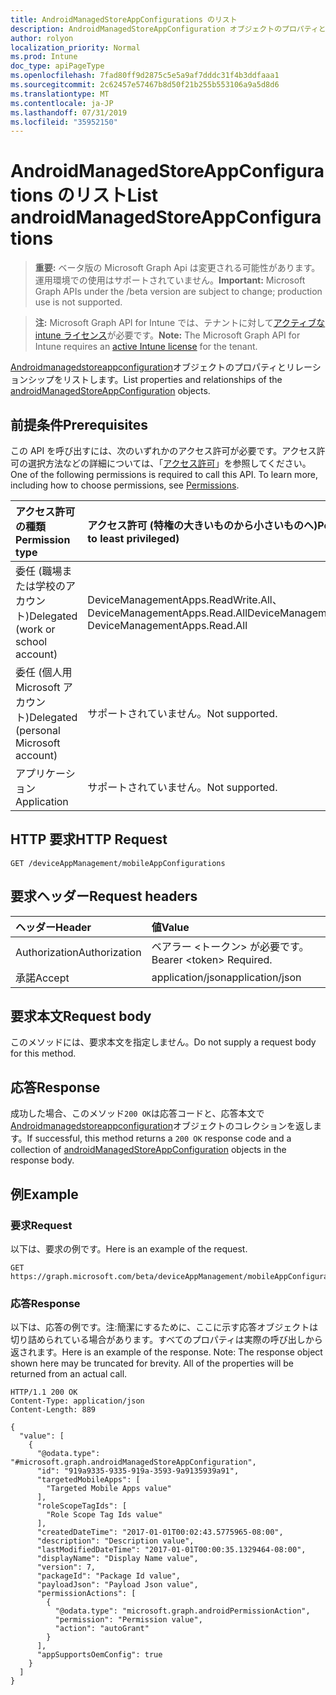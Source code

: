 ```yaml
---
title: AndroidManagedStoreAppConfigurations のリスト
description: AndroidManagedStoreAppConfiguration オブジェクトのプロパティとリレーションシップをリストします。
author: rolyon
localization_priority: Normal
ms.prod: Intune
doc_type: apiPageType
ms.openlocfilehash: 7fad80ff9d2875c5e5a9af7dddc31f4b3ddfaaa1
ms.sourcegitcommit: 2c62457e57467b8d50f21b255b553106a9a5d8d6
ms.translationtype: MT
ms.contentlocale: ja-JP
ms.lasthandoff: 07/31/2019
ms.locfileid: "35952150"
---
```

# <a name="list-androidmanagedstoreappconfigurations"></a><span data-ttu-id="19477-103">AndroidManagedStoreAppConfigurations のリスト</span><span class="sxs-lookup"><span data-stu-id="19477-103">List androidManagedStoreAppConfigurations</span></span>

> <span data-ttu-id="19477-104">**重要:** ベータ版の Microsoft Graph Api は変更される可能性があります。運用環境での使用はサポートされていません。</span><span class="sxs-lookup"><span data-stu-id="19477-104">**Important:** Microsoft Graph APIs under the /beta version are subject to change; production use is not supported.</span></span>

> <span data-ttu-id="19477-105">**注:** Microsoft Graph API for Intune では、テナントに対して[アクティブな intune ライセンス](https://go.microsoft.com/fwlink/?linkid=839381)が必要です。</span><span class="sxs-lookup"><span data-stu-id="19477-105">**Note:** The Microsoft Graph API for Intune requires an [active Intune license](https://go.microsoft.com/fwlink/?linkid=839381) for the tenant.</span></span>

<span data-ttu-id="19477-106">[Androidmanagedstoreappconfiguration](../resources/intune-apps-androidmanagedstoreappconfiguration.md)オブジェクトのプロパティとリレーションシップをリストします。</span><span class="sxs-lookup"><span data-stu-id="19477-106">List properties and relationships of the [androidManagedStoreAppConfiguration](../resources/intune-apps-androidmanagedstoreappconfiguration.md) objects.</span></span>

## <a name="prerequisites"></a><span data-ttu-id="19477-107">前提条件</span><span class="sxs-lookup"><span data-stu-id="19477-107">Prerequisites</span></span>
<span data-ttu-id="19477-p101">この API を呼び出すには、次のいずれかのアクセス許可が必要です。アクセス許可の選択方法などの詳細については、「[アクセス許可](/graph/permissions-reference)」を参照してください。</span><span class="sxs-lookup"><span data-stu-id="19477-p101">One of the following permissions is required to call this API. To learn more, including how to choose permissions, see [Permissions](/graph/permissions-reference).</span></span>

|<span data-ttu-id="19477-110">アクセス許可の種類</span><span class="sxs-lookup"><span data-stu-id="19477-110">Permission type</span></span>|<span data-ttu-id="19477-111">アクセス許可 (特権の大きいものから小さいものへ)</span><span class="sxs-lookup"><span data-stu-id="19477-111">Permissions (from most to least privileged)</span></span>|
|:---|:---|
|<span data-ttu-id="19477-112">委任 (職場または学校のアカウント)</span><span class="sxs-lookup"><span data-stu-id="19477-112">Delegated (work or school account)</span></span>|<span data-ttu-id="19477-113">DeviceManagementApps.ReadWrite.All、DeviceManagementApps.Read.All</span><span class="sxs-lookup"><span data-stu-id="19477-113">DeviceManagementApps.ReadWrite.All, DeviceManagementApps.Read.All</span></span>|
|<span data-ttu-id="19477-114">委任 (個人用 Microsoft アカウント)</span><span class="sxs-lookup"><span data-stu-id="19477-114">Delegated (personal Microsoft account)</span></span>|<span data-ttu-id="19477-115">サポートされていません。</span><span class="sxs-lookup"><span data-stu-id="19477-115">Not supported.</span></span>|
|<span data-ttu-id="19477-116">アプリケーション</span><span class="sxs-lookup"><span data-stu-id="19477-116">Application</span></span>|<span data-ttu-id="19477-117">サポートされていません。</span><span class="sxs-lookup"><span data-stu-id="19477-117">Not supported.</span></span>|

## <a name="http-request"></a><span data-ttu-id="19477-118">HTTP 要求</span><span class="sxs-lookup"><span data-stu-id="19477-118">HTTP Request</span></span>
<!-- {
  "blockType": "ignored"
}
-->
``` http
GET /deviceAppManagement/mobileAppConfigurations
```

## <a name="request-headers"></a><span data-ttu-id="19477-119">要求ヘッダー</span><span class="sxs-lookup"><span data-stu-id="19477-119">Request headers</span></span>
|<span data-ttu-id="19477-120">ヘッダー</span><span class="sxs-lookup"><span data-stu-id="19477-120">Header</span></span>|<span data-ttu-id="19477-121">値</span><span class="sxs-lookup"><span data-stu-id="19477-121">Value</span></span>|
|:---|:---|
|<span data-ttu-id="19477-122">Authorization</span><span class="sxs-lookup"><span data-stu-id="19477-122">Authorization</span></span>|<span data-ttu-id="19477-123">ベアラー &lt;トークン&gt; が必要です。</span><span class="sxs-lookup"><span data-stu-id="19477-123">Bearer &lt;token&gt; Required.</span></span>|
|<span data-ttu-id="19477-124">承諾</span><span class="sxs-lookup"><span data-stu-id="19477-124">Accept</span></span>|<span data-ttu-id="19477-125">application/json</span><span class="sxs-lookup"><span data-stu-id="19477-125">application/json</span></span>|

## <a name="request-body"></a><span data-ttu-id="19477-126">要求本文</span><span class="sxs-lookup"><span data-stu-id="19477-126">Request body</span></span>
<span data-ttu-id="19477-127">このメソッドには、要求本文を指定しません。</span><span class="sxs-lookup"><span data-stu-id="19477-127">Do not supply a request body for this method.</span></span>

## <a name="response"></a><span data-ttu-id="19477-128">応答</span><span class="sxs-lookup"><span data-stu-id="19477-128">Response</span></span>
<span data-ttu-id="19477-129">成功した場合、このメソッド`200 OK`は応答コードと、応答本文で[Androidmanagedstoreappconfiguration](../resources/intune-apps-androidmanagedstoreappconfiguration.md)オブジェクトのコレクションを返します。</span><span class="sxs-lookup"><span data-stu-id="19477-129">If successful, this method returns a `200 OK` response code and a collection of [androidManagedStoreAppConfiguration](../resources/intune-apps-androidmanagedstoreappconfiguration.md) objects in the response body.</span></span>

## <a name="example"></a><span data-ttu-id="19477-130">例</span><span class="sxs-lookup"><span data-stu-id="19477-130">Example</span></span>

### <a name="request"></a><span data-ttu-id="19477-131">要求</span><span class="sxs-lookup"><span data-stu-id="19477-131">Request</span></span>
<span data-ttu-id="19477-132">以下は、要求の例です。</span><span class="sxs-lookup"><span data-stu-id="19477-132">Here is an example of the request.</span></span>
``` http
GET https://graph.microsoft.com/beta/deviceAppManagement/mobileAppConfigurations
```

### <a name="response"></a><span data-ttu-id="19477-133">応答</span><span class="sxs-lookup"><span data-stu-id="19477-133">Response</span></span>
<span data-ttu-id="19477-p102">以下は、応答の例です。注:簡潔にするために、ここに示す応答オブジェクトは切り詰められている場合があります。すべてのプロパティは実際の呼び出しから返されます。</span><span class="sxs-lookup"><span data-stu-id="19477-p102">Here is an example of the response. Note: The response object shown here may be truncated for brevity. All of the properties will be returned from an actual call.</span></span>
``` http
HTTP/1.1 200 OK
Content-Type: application/json
Content-Length: 889

{
  "value": [
    {
      "@odata.type": "#microsoft.graph.androidManagedStoreAppConfiguration",
      "id": "919a9335-9335-919a-3593-9a9135939a91",
      "targetedMobileApps": [
        "Targeted Mobile Apps value"
      ],
      "roleScopeTagIds": [
        "Role Scope Tag Ids value"
      ],
      "createdDateTime": "2017-01-01T00:02:43.5775965-08:00",
      "description": "Description value",
      "lastModifiedDateTime": "2017-01-01T00:00:35.1329464-08:00",
      "displayName": "Display Name value",
      "version": 7,
      "packageId": "Package Id value",
      "payloadJson": "Payload Json value",
      "permissionActions": [
        {
          "@odata.type": "microsoft.graph.androidPermissionAction",
          "permission": "Permission value",
          "action": "autoGrant"
        }
      ],
      "appSupportsOemConfig": true
    }
  ]
}
```





